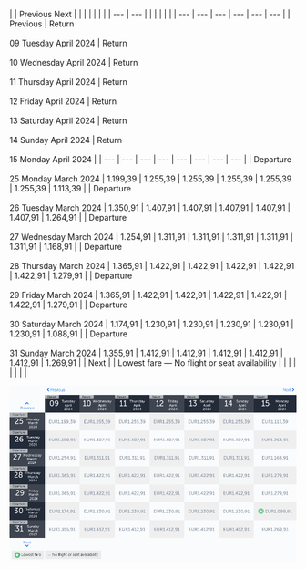 |     | Previous Next |     |     |     |     |     |     |
| --- | --- |     |     |     |     |     |     | --- | --- | --- | --- | --- | --- |
| Previous | Return<br><br>09 Tuesday April 2024 | Return<br><br>10 Wednesday April 2024 | Return<br><br>11 Thursday April 2024 | Return<br><br>12 Friday April 2024 | Return<br><br>13 Saturday April 2024 | Return<br><br>14 Sunday April 2024 | Return<br><br>15 Monday April 2024 |
| --- | --- | --- | --- | --- | --- | --- | --- |
| Departure<br><br>25 Monday March 2024 | 1.199,39 | 1.255,39 | 1.255,39 | 1.255,39 | 1.255,39 | 1.255,39 | 1.113,39 |
| Departure<br><br>26 Tuesday March 2024 | 1.350,91 | 1.407,91 | 1.407,91 | 1.407,91 | 1.407,91 | 1.407,91 | 1.264,91 |
| Departure<br><br>27 Wednesday March 2024 | 1.254,91 | 1.311,91 | 1.311,91 | 1.311,91 | 1.311,91 | 1.311,91 | 1.168,91 |
| Departure<br><br>28 Thursday March 2024 | 1.365,91 | 1.422,91 | 1.422,91 | 1.422,91 | 1.422,91 | 1.422,91 | 1.279,91 |
| Departure<br><br>29 Friday March 2024 | 1.365,91 | 1.422,91 | 1.422,91 | 1.422,91 | 1.422,91 | 1.422,91 | 1.279,91 |
| Departure<br><br>30 Saturday March 2024 | 1.174,91 | 1.230,91 | 1.230,91 | 1.230,91 | 1.230,91 | 1.230,91 | 1.088,91 |
| Departure<br><br>31 Sunday March 2024 | 1.355,91 | 1.412,91 | 1.412,91 | 1.412,91 | 1.412,91 | 1.412,91 | 1.269,91 |
| Next |
| Lowest fare — No flight or seat availability |     |     |     |     |     |     |     |

![](turkish-airlines.png)